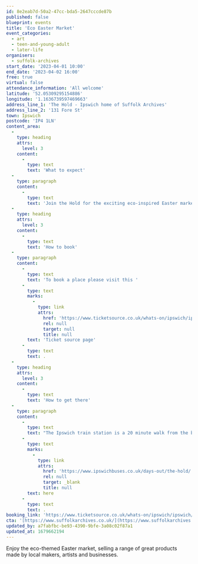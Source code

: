 ```yaml
---
id: 8e2eab7d-50a2-47cc-bda5-2647cccde87b
published: false
blueprint: events
title: 'Eco Easter Market'
event_categories:
  - art
  - teen-and-young-adult
  - later-life
organisers:
  - suffolk-archives
start_date: '2023-04-01 10:00'
end_date: '2023-04-02 16:00'
free: true
virtual: false
attendance_information: 'All welcome'
latitude: '52.05309295154886'
longitude: '1.1636739597469663'
address_line_1: 'The Hold - Ipswich home of Suffolk Archives'
address_line_2: '131 Fore St'
town: Ipswich
postcode: 'IP4 1LN'
content_area:
  -
    type: heading
    attrs:
      level: 3
    content:
      -
        type: text
        text: 'What to expect'
  -
    type: paragraph
    content:
      -
        type: text
        text: 'Join the Hold for the exciting eco-inspired Easter market on the 1st and 2nd of April. The Hold will be hosting a great selection of local makers, artists and businesses for you to shop from. The market will be open from 10am to 4pm on both of the days.'
  -
    type: heading
    attrs:
      level: 3
    content:
      -
        type: text
        text: 'How to book'
  -
    type: paragraph
    content:
      -
        type: text
        text: 'To book a place please visit this '
      -
        type: text
        marks:
          -
            type: link
            attrs:
              href: 'https://www.ticketsource.co.uk/whats-on/ipswich/ipswich/eco-easter-market/2023-04-01/10:00/t-qjaoekr'
              rel: null
              target: null
              title: null
        text: 'Ticket source page'
      -
        type: text
        text: .
  -
    type: heading
    attrs:
      level: 3
    content:
      -
        type: text
        text: 'How to get there'
  -
    type: paragraph
    content:
      -
        type: text
        text: "The Ipswich train station is a 20 minute walk from the building and if you're travelling by bus then find out which bus routes you can take to get you to The Hold "
      -
        type: text
        marks:
          -
            type: link
            attrs:
              href: 'https://www.ipswichbuses.co.uk/days-out/the-hold/'
              rel: null
              target: _blank
              title: null
        text: here
      -
        type: text
        text: .
booking_link: 'https://www.ticketsource.co.uk/whats-on/ipswich/ipswich/eco-easter-market/2023-04-01/10:00/t-qjaoekr'
cta: '[https://www.suffolkarchives.co.uk/](https://www.suffolkarchives.co.uk/)'
updated_by: a7fabfbc-be93-4390-9bfe-3a08c02f87a1
updated_at: 1679662194
---
```

Enjoy the eco-themed Easter market, selling a range of great products made by local makers, artists and businesses.